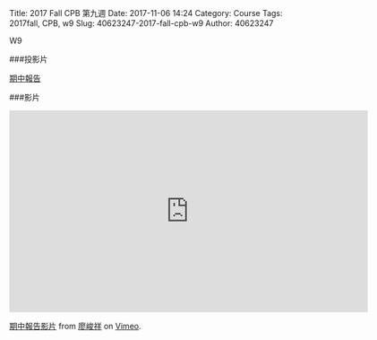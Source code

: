 Title: 2017 Fall CPB 第九週
Date: 2017-11-06 14:24
Category: Course
Tags: 2017fall, CPB, w9 
Slug: 40623247-2017-fall-cpb-w9
Author: 40623247

W9

<!-- PELICAN_END_SUMMARY -->



###投影片

[期中報告](https://cpb.kmol.info/40623247/doc/trunk/index.html#/)



###影片


<iframe src="https://player.vimeo.com/video/241453504" width="640" height="360" frameborder="0" webkitallowfullscreen mozallowfullscreen allowfullscreen></iframe>
<p><a href="https://vimeo.com/241453504">期中報告影片</a> from <a href="https://vimeo.com/user73415643">廖峻祥</a> on <a href="https://vimeo.com">Vimeo</a>.</p>

